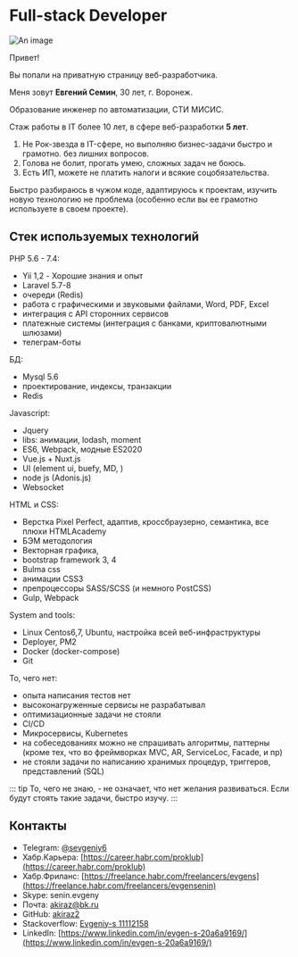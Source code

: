 # Full-stack Developer

![An image](/img/ava.jpeg)

Привет!

Вы попали на приватную страницу веб-разработчика.

Меня зовут **Евгений Семин**, 30 лет, г. Воронеж.

Образование инженер по автоматизации, СТИ МИСИС.

Стаж работы в IT более 10 лет, в сфере веб-разработки **5 лет**.

1. Не Рок-звезда в IT-сфере, но выполняю бизнес-задачи быстро и грамотно. без лишних вопросов.
2. Голова не болит, прогать умею, сложных задач не боюсь.
3. Есть ИП, можете не платить налоги и всякие соцобязательства.

Быстро разбираюсь в чужом коде, адаптируюсь к проектам, изучить новую технологию не проблема (особенно если вы ее грамотно используете в своем проекте).


## Стек используемых технологий

PHP 5.6 - 7.4:
- Yii 1,2 - Хорошие знания и опыт
- Laravel 5.7-8
- очереди (Redis)
- работа с графическими и звуковыми файлами, Word, PDF, Excel
- интеграция с API сторонних сервисов
- платежные системы (интеграция с банками, криптовалютными шлюзами)
- телеграм-боты

БД:
- Mysql 5.6
- проектирование, индексы, транзакции
- Redis

Javascript:
- Jquery
- libs: анимации, lodash, moment
- ES6, Webpack, модные ES2020
- Vue.js + Nuxt.js
- UI (element ui, buefy, MD, )
- node js (Adonis.js)
- Websocket

HTML и CSS:
- Верстка Pixel Perfect, адаптив, кроссбраузерно, семантика, все плюхи HTMLAcademy
- БЭМ методология
- Векторная графика,
- bootstrap framework 3, 4
- Bulma css
- анимации CSS3
- препроцессоры SASS/SCSS (и немного PostCSS)
- Gulp, Webpack

System and tools:
- Linux Centos6,7, Ubuntu, настройка всей веб-инфраструктуры
- Deployer, PM2
- Docker (docker-compose)
- Git

То, чего нет:
- опыта написания тестов нет
- высоконагруженные сервисы не разрабатывал
- оптимизационные задачи не стояли
- CI/CD
- Микросервисы, Kubernetes
- на собеседованиях можно не спрашивать алгоритмы, паттерны (кроме тех, что во фреймворках MVC, AR, ServiceLoc, Facade, и пр)
- не стояли задачи по написанию хранимых процедур, триггеров, представлений (SQL)

::: tip
То, чего не знаю, - не означает, что нет желания развиваться. Если будут стоять такие задачи, быстро изучу.
:::

## Контакты

* Telegram: [@sevgeniy6](https://t.me/sevgeniy6)
* Хабр.Карьера: [https://career.habr.com/proklub](https://career.habr.com/proklub)
* Хабр.Фриланс: [https://freelance.habr.com/freelancers/evgens](https://freelance.habr.com/freelancers/evgensenin)
* Skype: senin.evgeny
* Почта: akiraz@bk.ru
* GitHub: [akiraz2](https://github.com/akiraz2)
* Stackoverflow: [Evgeniy-s 11112158](https://stackoverflow.com/users/11112158/evgeniy-s)
* LinkedIn: [https://www.linkedin.com/in/evgen-s-20a6a9169/](https://www.linkedin.com/in/evgen-s-20a6a9169/)
